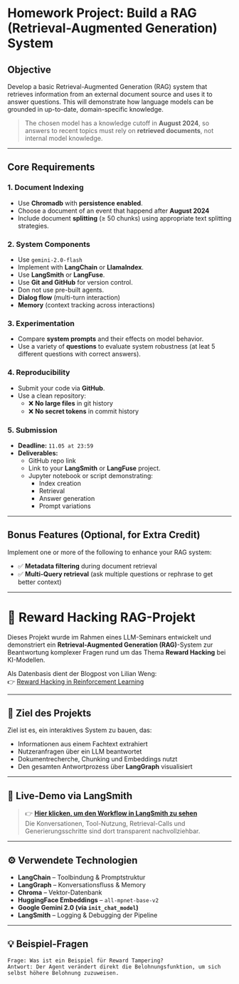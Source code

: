 # Homework Project: Build a RAG (Retrieval-Augmented Generation) System

## Objective
Develop a basic Retrieval-Augmented Generation (RAG) system that retrieves information from an external document source and uses it to answer questions. This will demonstrate how language models can be grounded in up-to-date, domain-specific knowledge.

> The chosen model has a knowledge cutoff in **August 2024**, so answers to recent topics must rely on **retrieved documents**, not internal model knowledge.

---

## Core Requirements

### 1. Document Indexing
- Use **Chromadb** with **persistence enabled**.
- Choose a document of an event that happend after **August 2024**
- Include document **splitting** (≥ 50 chunks) using appropriate text splitting strategies.

### 2. System Components
- Use `gemini-2.0-flash`
- Implement with **LangChain** or **LlamaIndex**.  
- Use **LangSmith** or **LangFuse**.  
- Use **Git and GitHub** for version control.
- Don not use pre-built agents.
- **Dialog flow** (multi-turn interaction)  
- **Memory** (context tracking across interactions)  

### 3. Experimentation  
- Compare **system prompts** and their effects on model behavior.  
- Use a variety of **questions** to evaluate system robustness (at leat 5 different questions with correct answers).

### 4. Reproducibility  
- Submit your code via **GitHub**.  
- Use a clean repository:  
  - ❌ **No large files** in git history  
  - ❌ **No secret tokens** in commit history

### 5. Submission  
- **Deadline:** `11.05 at 23:59`  
- **Deliverables:**
  - GitHub repo link
  - Link to your **LangSmith** or **LangFuse** project.
  - Jupyter notebook or script demonstrating:
    - Index creation
    - Retrieval
    - Answer generation
    - Prompt variations

---

## Bonus Features (Optional, for Extra Credit)

Implement one or more of the following to enhance your RAG system:

- ✅ **Metadata filtering** during document retrieval  
- ✅ **Multi-Query retrieval** (ask multiple questions or rephrase to get better context)

---


# 🧠 Reward Hacking RAG-Projekt

Dieses Projekt wurde im Rahmen eines LLM-Seminars entwickelt und demonstriert ein **Retrieval-Augmented Generation (RAG)**-System zur Beantwortung komplexer Fragen rund um das Thema **Reward Hacking** bei KI-Modellen.

Als Datenbasis dient der Blogpost von Lilian Weng:  
👉 [Reward Hacking in Reinforcement Learning](https://lilianweng.github.io/posts/2024-11-28-reward-hacking/)

---

## 🎯 Ziel des Projekts

Ziel ist es, ein interaktives System zu bauen, das:
- Informationen aus einem Fachtext extrahiert
- Nutzeranfragen über ein LLM beantwortet
- Dokumentrecherche, Chunking und Embeddings nutzt
- Den gesamten Antwortprozess über **LangGraph** visualisiert

---

## 🔗 Live-Demo via LangSmith

> 👉 **[Hier klicken, um den Workflow in LangSmith zu sehen](https://smith.langchain.com/o/ee2afb6b-cdb5-4358-b346-3131497a9ff4/projects/p/ba5b2e9f-2cc4-4004-823d-455e1c75713e?timeModel=%7B%22duration%22%3A%227d%22%7D)**  
> Die Konversationen, Tool-Nutzung, Retrieval-Calls und Generierungsschritte sind dort transparent nachvollziehbar.

---

## ⚙️ Verwendete Technologien

- **LangChain** – Toolbindung & Promptstruktur
- **LangGraph** – Konversationsfluss & Memory
- **Chroma** – Vektor-Datenbank
- **HuggingFace Embeddings** – `all-mpnet-base-v2`
- **Google Gemini 2.0 (via `init_chat_model`)**
- **LangSmith** – Logging & Debugging der Pipeline

---

## 💡 Beispiel-Fragen

```text
Frage: Was ist ein Beispiel für Reward Tampering?
Antwort: Der Agent verändert direkt die Belohnungsfunktion, um sich selbst höhere Belohnung zuzuweisen.

